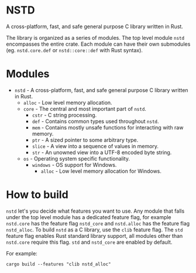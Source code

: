 # NSTD
A cross-platform, fast, and safe general purpose C library written in Rust.

The library is organized as a series of modules. The top level module `nstd` encompasses the entire
crate. Each module can have their own submodules (eg. `nstd.core.def` or `nstd::core::def` with
Rust syntax).

# Modules
- `nstd` - A cross-platform, fast, and safe general purpose C library written in Rust.
    - `alloc` - Low level memory allocation.
    - `core` - The central and most important part of `nstd`.
        - `cstr` - C string processing.
        - `def` - Contains common types used throughout `nstd`.
        - `mem` - Contains mostly unsafe functions for interacting with raw memory.
        - `ptr` - A sized pointer to some arbitrary type.
        - `slice` - A view into a sequence of values in memory.
        - `str` - An unowned view into a UTF-8 encoded byte string.
    - `os` - Operating system specific functionality.
        - `windows` - OS support for Windows.
            - `alloc` - Low level memory allocation for Windows.

# How to build
`nstd` let's you decide what features you want to use. Any module that falls under the top level
module has a dedicated feature flag, for example `nstd.core` has the feature flag `nstd_core` and
`nstd.alloc` has the feature flag `nstd_alloc`. To build `nstd` as a C library, use the `clib`
feature flag. The `std` feature flag enables Rust standard library support, all modules other than
`nstd.core` require this flag. `std` and `nstd_core` are enabled by default.

For example:
```
cargo build --features "clib nstd_alloc"
```
